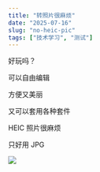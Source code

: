 ```yaml
---
title: "转照片很麻烦"
date: "2025-07-16"
slug: "no-heic-pic"
tags: ["技术学习", "测试"]
---
```

好玩吗？


可以自由编辑


方便又美丽


又可以套用各种套件


HEIC 照片很麻烦


只好用 JPG


![](https://prod-files-secure.s3.us-west-2.amazonaws.com/112d0858-5090-4d34-a606-b75eb8d65fd2/39f37d4e-f5dd-41a3-b36f-d5a0ee472000/b3d17f5a-b229-44e9-b092-8cacbac287cd.png?X-Amz-Algorithm=AWS4-HMAC-SHA256&X-Amz-Content-Sha256=UNSIGNED-PAYLOAD&X-Amz-Credential=ASIAZI2LB4664QWKEFKY%2F20250724%2Fus-west-2%2Fs3%2Faws4_request&X-Amz-Date=20250724T101157Z&X-Amz-Expires=3600&X-Amz-Security-Token=IQoJb3JpZ2luX2VjEAIaCXVzLXdlc3QtMiJGMEQCICQx9FsAcmaFlCYOHMAp7rkVOoGtlB1jaMc4SaSSzzDKAiAsIkA3rD0Jqzvaib8l7DQGuOHlF3kGH2XHbs%2B1%2FrNl9Sr%2FAwgrEAAaDDYzNzQyMzE4MzgwNSIMOJlRaHLpagXynnzcKtwD7rcUBCAfi2x4pAP%2BA4JNQjTGRnWR8lQdsO7%2BA5rRKy%2Fcr%2FPhS7LnhJBUqrS92Jfh6ATJ8OfvKrycCTjp9rSy4bXPn3gpG7PtymBtowI7iYaHE0gh7eUZQc0RYgmtsbkvxKcSwHy7sDsNGUly666b%2B%2FzzjY8S%2BgampVMSoUXTYUgRPSHo3SIxLXrghC1cH0lS1DnWt7KuJ5ONUGldoo%2F5dubuZkR8dUWnoY%2B6h%2Bz6uFEzPdsbl2GHfvnLkHeF5SGTfcWWGP1ykb8QFfGvC8V38T5oOMciX%2Bk43yyOACNiprJoo7q35N%2BSX5TdAf8hGJH5tDaYynNuOfbqchpjWDhfrUFh2FOTXfZC2NQCyl70VmdgGc57ns3mAgqkROMcZBjoSjppsfPtd5%2By%2BJD4EHN21u2iwYQe6muZAlMmTZJEPzlbu7P5rYj15cn6Pu%2BSLi0deGJY90V%2B5b%2BaUmobSXiPDCT9sqX1iuF2XGW9oTk0z61seBJ9WaNyM1OWIf4c5CuSuGED68hI9w3GfaHo9%2FsIbJoToLgTG0K8MXM1zIVsE%2BDjWexDf1BIcc5hWQKwxzOoffEgQ%2F5vpVGWbWRAAVFIJJNaPpz6E1jlJyc17PZiZzPLDDtivKVSgQcxDxQwz%2FaHxAY6pgGyuAilbwWHQTl2d9eyz7xI90Z7Iuwd6VegLX8kj85BCubQrnpMOjc2du0LRiD6tYj%2B%2BZMxR0wWIb%2BSykEcPD0c8Sgk7tDb6y5ZlYYs1wS1E6EjIQm9uThmuyJPsqNelOJKjEZjKmtPJPsmv5SubqUgnwD2FKKloPW4bjGqwkHyd63%2BawbCPbWxGXiWACk%2B3oKGhy9bSN%2B%2BH51qBLI4rtTrNYkNK0K6&X-Amz-Signature=5e183464ed1c8daa9e6c4a85656fad877cee31f8f52095571d6b13784d80d178&X-Amz-SignedHeaders=host&x-amz-checksum-mode=ENABLED&x-id=GetObject)

